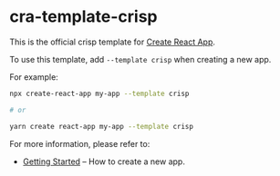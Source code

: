 
# cra-template-crisp

This is the official crisp template for [Create React App](https://github.com/shaikhjavedofficial/crisp/blob/main/packages/templates/crisp/template).

To use this template, add `--template crisp` when creating a new app.

For example:

```sh
npx create-react-app my-app --template crisp

# or

yarn create react-app my-app --template crisp
```

For more information, please refer to:

- [Getting Started](https://github.com/shaikhjavedofficial/crisp/packages/templates/crisp/template/README.md) – How to create a new app.

